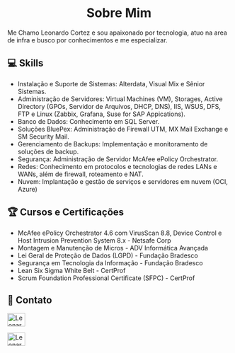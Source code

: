 <h1 align="center">Sobre Mim</h1>
</p>

Me Chamo Leonardo Cortez e sou apaixonado por tecnologia, atuo na area de infra e busco por conhecimentos e me especializar.

## 💻 Skills
- Instalação e Suporte de Sistemas: Alterdata, Visual Mix e Sênior Sistemas.
- Administração de Servidores: Virtual Machines (VM), Storages, Active Directory (GPOs, Servidor de Arquivos, DHCP, DNS), IIS, WSUS, DFS, FTP e Linux (Zabbix, Grafana, Suse for SAP Appications).
- Banco de Dados: Conhecimento em SQL Server.
- Soluções BluePex: Administração de Firewall UTM, MX Mail Exchange e SM Security Mail.
- Gerenciamento de Backups: Implementação e monitoramento de soluções de backup.
- Segurança: Administração de Servidor McAfee ePolicy Orchestrator.
- Redes: Conhecimento em protocolos e tecnologias de redes LANs e WANs, além de firewall, roteamento e NAT.
- Nuvem: Implantação e gestão de serviços e servidores em nuvem (OCI, Azure)

## 🏆 Cursos e Certificações
- McAfee ePolicy Orchestrator 4.6 com VirusScan 8.8, Device Control e Host Intrusion Prevention System 8.x - Netsafe Corp
- Montagem e Manutenção de Micros - ADV Informática Avançada
- Lei Geral de Proteção de Dados (LGPD) - Fundação Bradesco
- Segurança em Tecnologia da Informação - Fundação Bradesco
- Lean Six Sigma White Belt - CertProf
- Scrum Foundation Professional Certificate (SFPC) - CertProf


## 📌 Contato
<a href="https://www.linkedin.com/in/leonardo-cortez-0abb0a53/" rel="nofollow"><img align="center" src="https://raw.githubusercontent.com/rahuldkjain/github-profile-readme-generator/master/src/images/icons/Social/linked-in-alt.svg" alt="Leonardo Cortez Linkedin" height="30" width="40" style="max-width: 100%;"></a>

<a href="mailto:leonardocortez@gmail.com" rel="nofollow"><img align="center" src="https://github.com/CortezRJ/Icones/blob/main/outlook-svgrepo-com.svg" alt="Leonardo Cortez Email" height="30" width="40" style="max-width: 100%;"></a>


